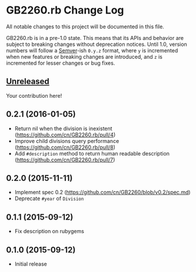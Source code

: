 # GB2260.rb Change Log

All notable changes to this project will be documented in this file.

GB2260.rb is in a pre-1.0 state. This means that its APIs and behavior are subject to breaking changes without deprecation notices. Until 1.0, version numbers will follow a [Semver][]-ish `0.y.z` format, where `y` is incremented when new features or breaking changes are introduced, and `z` is incremented for lesser changes or bug fixes.

## [Unreleased]

Your contribution here!

## 0.2.1 (2016-01-05)

* Return nil when the division is inexistent (https://github.com/cn/GB2260.rb/pull/4)
* Improve child divisions query performance (https://github.com/cn/GB2260.rb/pull/8)
* Add `#description` method to return human readable description (https://github.com/cn/GB2260.rb/pull/7)

## 0.2.0 (2015-11-11)

* Implement spec 0.2 (https://github.com/cn/GB2260/blob/v0.2/spec.md)
* Deprecate `#year` of `Division`

## 0.1.1 (2015-09-12)

* Fix description on rubygems

## 0.1.0 (2015-09-12)

* Initial release

[Semver]: http://semver.org
[Unreleased]: https://github.com/cn/GB2260.rb/compare/v0.2.1...HEAD
